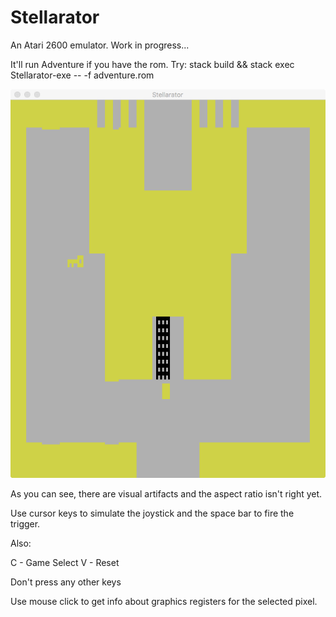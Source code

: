 # Stellarator

An Atari 2600 emulator.
Work in progress...

It'll run Adventure if you have the rom. Try:
stack build && stack exec Stellarator-exe -- -f adventure.rom

![Adventure screenshot](docs/adventure.png?raw=true "Adventure Screenshot")

As you can see, there are visual artifacts and the aspect ratio isn't right yet.

Use cursor keys to simulate the joystick and the space bar to fire the trigger.

Also:

C - Game Select
V - Reset

Don't press any other keys

Use mouse click to get info about graphics registers for the selected pixel.
